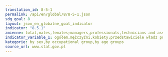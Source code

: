 ```yaml
---
translation_id: 8-5-1
permalink: /api/en/global/8/8-5-1.json
sdg_goal: 8
layout: json_en_globalne_goal_indicator
indicator: "8.5.1"
zmienne: total,males,females;managers,professionals,technicians and associate professionals,Clerical support workers,service and sales workers,skilled agricultural and forestry and fishery workers,craft and related trades workers,plant and machine operators and assemblers,elementary occupations;up to 24 years,25-34 years,35-44 years,45-54 years,55-59 years,60-64 years,65 years and more
indicator_variable_1: ogółem,mężczyźni,kobiety;przedstawiciele władz publicznych oraz wyżsi urzędnicy i kierownicy,specjaliści,technicy i inny średni personel,pracownicy biurowi,pracownicy usług i sprzedawcy,rolnicy oraz ogrodnicy także leśnicy i rybacy,robotnicy przemysłowi i rzemieślnicy,operatorzy i monterzy maszyn i urządzeń,pracownicy przy pracach prostych;do 24 lat,25-34 lata,35-44 lata,45-54 lata,55-59 lata,60-64 lata,65 lat i więcej;
kategorie: by sex,by occupational group,by age groups
source_url: www.stat.gov.pl
---
```

